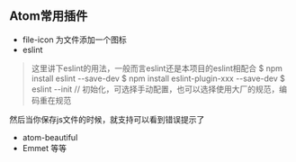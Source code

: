 ## Atom常用插件

- file-icon 为文件添加一个图标
- eslint
> 这里讲下eslint的用法，一般而言eslint还是本项目的eslint相配合
> $ npm install eslint --save-dev
> $ npm install eslint-plugin-xxx --save-dev
> $ eslint --init // 初始化，可选择手动配置，也可以选择使用大厂的规范，编码重在规范

然后当你保存js文件的时候，就支持可以看到错误提示了

- atom-beautiful
- Emmet
等等
